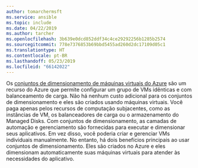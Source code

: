 ```yaml
---
author: tomarchermsft
ms.service: ansible
ms.topic: include
ms.date: 04/22/2019
ms.author: tarcher
ms.openlocfilehash: 3b639e0dcd852ddf34c4ce29292256b1285b2574
ms.sourcegitcommit: 778e7376853b69bbd5455ad260d2dc17109d05c1
ms.translationtype: HT
ms.contentlocale: pt-BR
ms.lasthandoff: 05/23/2019
ms.locfileid: "66142022"
---
```

Os [conjuntos de dimensionamento de máquinas virtuais do Azure](../articles/virtual-machine-scale-sets/overview.md) são um recurso do Azure que permite configurar um grupo de VMs idênticas e com balanceamento de carga. Não há nenhum custo adicional para os conjuntos de dimensionamento e eles são criados usando máquinas virtuais. Você paga apenas pelos recursos de computação subjacentes, como as instâncias de VM, os balanceadores de carga ou o armazenamento do Managed Disks. Com conjuntos de dimensionamento, as camadas de automação e gerenciamento são fornecidas para executar e dimensionar seus aplicativos. Em vez disso, você poderia criar e gerenciar VMs individuais manualmente. No entanto, há dois benefícios principais ao usar conjuntos de dimensionamento. Eles são criados no Azure e eles dimensionam automaticamente suas máquinas virtuais para atender às necessidades do aplicativo.